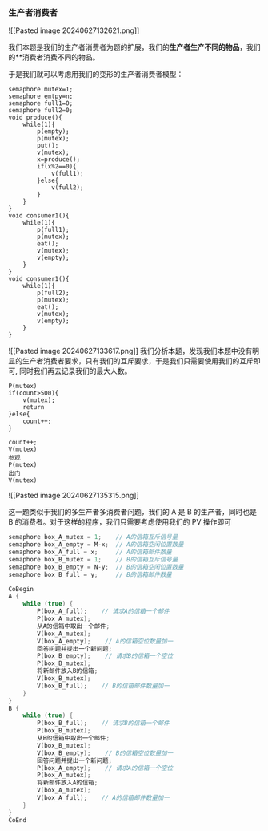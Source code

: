 ### 生产者消费者
![[Pasted image 20240627132621.png]]

我们本题是我们的生产者消费者为题的扩展，我们的**生产者生产不同的物品**，我们的**消费者消费不同的物品。

于是我们就可以考虑用我们的变形的生产者消费者模型：
```
semaphore mutex=1;
semaphore emtpy=n;
semaphore full1=0;
semaphore full2=0;
void produce(){
	while(1){
		p(empty);
		p(mutex);
		put();
		v(mutex);
		x=produce();
		if(x%2==0){
			v(full1);
		}else{
			v(full2);
		}
	}
}
void consumer1(){
	while(1){
		p(full1);
		p(mutex);
		eat();
		v(mutex);
		v(empty);
	}
}
void consumer1(){
	while(1){
		p(full2);
		p(mutex);
		eat();
		v(mutex);
		v(empty);
	}
}
```

![[Pasted image 20240627133617.png]]
我们分析本题，发现我们本题中没有明显的生产者消费者要求，只有我们的互斥要求，于是我们只需要使用我们的互斥即可, 同时我们再去记录我们的最大人数。
```
P(mutex)
if(count>500){
	v(mutex);
	return
}else{
	count++;
}

count++;
V(mutex)
参观
P(mutex)
出门
V(mutex)
```

![[Pasted image 20240627135315.png]]

这一题类似于我们的多生产者多消费者问题，我们的 A 是 B 的生产者，同时也是 B 的消费者。对于这样的程序，我们只需要考虑使用我们的 PV 操作即可
```cpp
semaphore box_A_mutex = 1;    // A的信箱互斥信号量
semaphore box_A_empty = M-x;  // A的信箱空闲位置数量
semaphore box_A_full = x;     // A的信箱邮件数量
semaphore box_B_mutex = 1;    // B的信箱互斥信号量
semaphore box_B_empty = N-y;  // B的信箱空闲位置数量
semaphore box_B_full = y;     // B的信箱邮件数量

CoBegin
A {
    while (true) {
        P(box_A_full);    // 请求A的信箱一个邮件
        P(box_A_mutex);
        从A的信箱中取出一个邮件;
        V(box_A_mutex);
        V(box_A_empty);    // A的信箱空位数量加一
        回答问题并提出一个新问题;
        P(box_B_empty);    // 请求B的信箱一个空位
        P(box_B_mutex);
        将新邮件放入B的信箱;
        V(box_B_mutex);
        V(box_B_full);    // B的信箱邮件数量加一
    }
}
B {
    while (true) {
        P(box_B_full);    // 请求B的信箱一个邮件
        P(box_B_mutex);
        从B的信箱中取出一个邮件;
        V(box_B_mutex);
        V(box_B_empty);    // B的信箱空位数量加一
        回答问题并提出一个新问题;
        P(box_A_empty);    // 请求A的信箱一个空位
        P(box_A_mutex);
        将新邮件放入A的信箱;
        V(box_A_mutex);
        V(box_A_full);    // A的信箱邮件数量加一
    }
}
CoEnd
```


